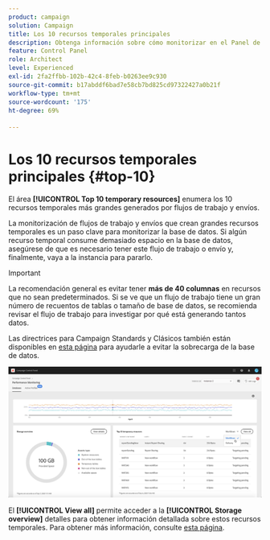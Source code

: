 ```yaml
---
product: campaign
solution: Campaign
title: Los 10 recursos temporales principales
description: Obtenga información sobre cómo monitorizar en el Panel de control de Campaign los 10 recursos temporales más grandes generados por flujos de trabajo y envíos en la base de datos de Campaign.
feature: Control Panel
role: Architect
level: Experienced
exl-id: 2fa2ffbb-102b-42c4-8feb-b0263ee9c930
source-git-commit: b17abddf6bad7e58cb7bd825cd97322427a0b21f
workflow-type: tm+mt
source-wordcount: '175'
ht-degree: 69%

---
```


# Los 10 recursos temporales principales {#top-10}

El área **[!UICONTROL Top 10 temporary resources]** enumera los 10 recursos temporales más grandes generados por flujos de trabajo y envíos.

La monitorización de flujos de trabajo y envíos que crean grandes recursos temporales es un paso clave para monitorizar la base de datos. Si algún recurso temporal consume demasiado espacio en la base de datos, asegúrese de que es necesario tener este flujo de trabajo o envío y, finalmente, vaya a la instancia para pararlo.

>[!IMPORTANT]
>
>La recomendación general es evitar tener **más de 40 columnas** en recursos que no sean predeterminados. Si se ve que un flujo de trabajo tiene un gran número de recuentos de tablas o tamaño de base de datos, se recomienda revisar el flujo de trabajo para investigar por qué está generando tantos datos.
>
>Las directrices para Campaign Standards y Clásicos también están disponibles en [esta página](database-preventing-overload.md) para ayudarle a evitar la sobrecarga de la base de datos.

![](assets/database-top10.png)

El **[!UICONTROL View all]** permite acceder a la **[!UICONTROL Storage overview]** detalles para obtener información detallada sobre estos recursos temporales. Para obtener más información, consulte [esta página](database-storage-overview.md).
